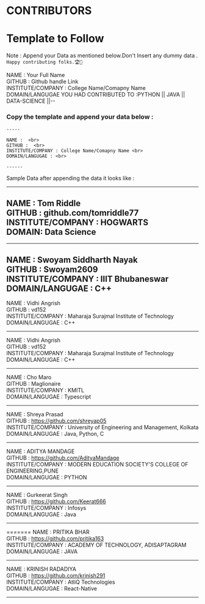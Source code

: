 # CONTRIBUTORS

# Template to Follow

Note : Append your Data as mentioned below.Don't Insert any dummy data . `Happy contributing folks.🏆👏`

NAME : Your Full Name <br>
GITHUB : Github handle Link <br>
INSTITUTE/COMPANY : College Name/Comapny Name <br>
DOMAIN/LANGUGAE YOU HAD CONTRIBUTED TO :PYTHON || JAVA || DATA-SCIENCE ||--  <br>


### Copy the template and append your data below :
```
-----

NAME :  <br>
GITHUB :  <br>
INSTITUTE/COMPANY : College Name/Comapny Name <br>
DOMAIN/LANGUGAE : <br>

------
```
Sample Data after appending the data it looks like :

-----
NAME :  Tom Riddle <br>
GITHUB :  github.com/tomriddle77 <br>
INSTITUTE/COMPANY : HOGWARTS<br>
DOMAIN: Data Science <br>
-----
-----

NAME :  Swoyam Siddharth Nayak<br>
GITHUB :  Swoyam2609<br>
INSTITUTE/COMPANY : IIIT Bhubaneswar<br>
DOMAIN/LANGUGAE : C++<br>
-----

NAME :  Vidhi Angrish<br>
GITHUB :  vd152<br>
INSTITUTE/COMPANY : Maharaja Surajmal Institute of Technology<br>
DOMAIN/LANGUGAE : C++<br>

-----

NAME :  Vidhi Angrish<br>
GITHUB :  vd152<br>
INSTITUTE/COMPANY : Maharaja Surajmal Institute of Technology<br>
DOMAIN/LANGUGAE : C++<br>

-----

NAME :  Cho Maro<br>
GITHUB :  Maglionaire<br>
INSTITUTE/COMPANY : KMITL<br>
DOMAIN/LANGUGAE : Typescript<br>

-----

NAME :  Shreya Prasad <br>
GITHUB :  https://github.com/shreyap05 <br>
INSTITUTE/COMPANY : University of Engineering and Management, Kolkata <br>
DOMAIN/LANGUGAE : Java, Python, C<br>

------

NAME : ADITYA MANDAGE  <br>
GITHUB :  https://github.com/AdityaMandage<br>
INSTITUTE/COMPANY : MODERN EDUCATION SOCIETY'S COLLEGE OF ENGINEERING,PUNE <br>
DOMAIN/LANGUGAE : PYTHON<br>

------

NAME : Gurkeerat Singh <br>
GITHUB : https://github.com/Keerat666<br>
INSTITUTE/COMPANY : Infosys<br>
DOMAIN/LANGUGAE : Java<br>

------

=======
NAME : PRITIKA BHAR <br>
GITHUB :    https://github.com/pritika163 <br>
INSTITUTE/COMPANY : ACADEMY OF TECHNOLOGY, ADISAPTAGRAM <br>
DOMAIN/LANGUGAE : JAVA <br>

 
------
NAME : KRINISH RADADIYA  <br>
GITHUB :  https://github.com/krinish291<br>
INSTITUTE/COMPANY : AtliQ Technologies <br>
DOMAIN/LANGUGAE : React-Native<br>

------

